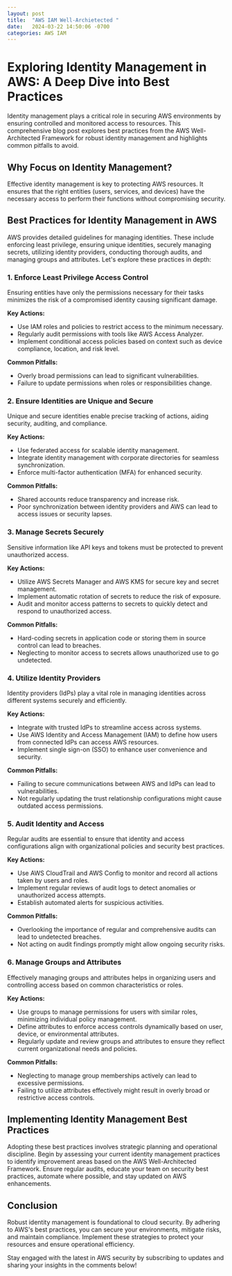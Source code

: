 ```yaml
---
layout: post
title:  "AWS IAM Well-Archietected "
date:   2024-03-22 14:50:06 -0700
categories: AWS IAM
---
```


# Exploring Identity Management in AWS: A Deep Dive into Best Practices

Identity management plays a critical role in securing AWS environments by ensuring controlled and monitored access to resources. This comprehensive blog post explores best practices from the AWS Well-Architected Framework for robust identity management and highlights common pitfalls to avoid.

## Why Focus on Identity Management?

Effective identity management is key to protecting AWS resources. It ensures that the right entities (users, services, and devices) have the necessary access to perform their functions without compromising security.

## Best Practices for Identity Management in AWS

AWS provides detailed guidelines for managing identities. These include enforcing least privilege, ensuring unique identities, securely managing secrets, utilizing identity providers, conducting thorough audits, and managing groups and attributes. Let's explore these practices in depth:

### 1. Enforce Least Privilege Access Control

Ensuring entities have only the permissions necessary for their tasks minimizes the risk of a compromised identity causing significant damage.

**Key Actions:**
- Use IAM roles and policies to restrict access to the minimum necessary.
- Regularly audit permissions with tools like AWS Access Analyzer.
- Implement conditional access policies based on context such as device compliance, location, and risk level.

**Common Pitfalls:**
- Overly broad permissions can lead to significant vulnerabilities.
- Failure to update permissions when roles or responsibilities change.

### 2. Ensure Identities are Unique and Secure

Unique and secure identities enable precise tracking of actions, aiding security, auditing, and compliance.

**Key Actions:**
- Use federated access for scalable identity management.
- Integrate identity management with corporate directories for seamless synchronization.
- Enforce multi-factor authentication (MFA) for enhanced security.

**Common Pitfalls:**
- Shared accounts reduce transparency and increase risk.
- Poor synchronization between identity providers and AWS can lead to access issues or security lapses.

### 3. Manage Secrets Securely

Sensitive information like API keys and tokens must be protected to prevent unauthorized access.

**Key Actions:**
- Utilize AWS Secrets Manager and AWS KMS for secure key and secret management.
- Implement automatic rotation of secrets to reduce the risk of exposure.
- Audit and monitor access patterns to secrets to quickly detect and respond to unauthorized access.

**Common Pitfalls:**
- Hard-coding secrets in application code or storing them in source control can lead to breaches.
- Neglecting to monitor access to secrets allows unauthorized use to go undetected.

### 4. Utilize Identity Providers

Identity providers (IdPs) play a vital role in managing identities across different systems securely and efficiently.

**Key Actions:**
- Integrate with trusted IdPs to streamline access across systems.
- Use AWS Identity and Access Management (IAM) to define how users from connected IdPs can access AWS resources.
- Implement single sign-on (SSO) to enhance user convenience and security.

**Common Pitfalls:**
- Failing to secure communications between AWS and IdPs can lead to vulnerabilities.
- Not regularly updating the trust relationship configurations might cause outdated access permissions.

### 5. Audit Identity and Access

Regular audits are essential to ensure that identity and access configurations align with organizational policies and security best practices.

**Key Actions:**
- Use AWS CloudTrail and AWS Config to monitor and record all actions taken by users and roles.
- Implement regular reviews of audit logs to detect anomalies or unauthorized access attempts.
- Establish automated alerts for suspicious activities.

**Common Pitfalls:**
- Overlooking the importance of regular and comprehensive audits can lead to undetected breaches.
- Not acting on audit findings promptly might allow ongoing security risks.

### 6. Manage Groups and Attributes

Effectively managing groups and attributes helps in organizing users and controlling access based on common characteristics or roles.

**Key Actions:**
- Use groups to manage permissions for users with similar roles, minimizing individual policy management.
- Define attributes to enforce access controls dynamically based on user, device, or environmental attributes.
- Regularly update and review groups and attributes to ensure they reflect current organizational needs and policies.

**Common Pitfalls:**
- Neglecting to manage group memberships actively can lead to excessive permissions.
- Failing to utilize attributes effectively might result in overly broad or restrictive access controls.

## Implementing Identity Management Best Practices

Adopting these best practices involves strategic planning and operational discipline. Begin by assessing your current identity management practices to identify improvement areas based on the AWS Well-Architected Framework. Ensure regular audits, educate your team on security best practices, automate where possible, and stay updated on AWS enhancements.

## Conclusion

Robust identity management is foundational to cloud security. By adhering to AWS's best practices, you can secure your environments, mitigate risks, and maintain compliance. Implement these strategies to protect your resources and ensure operational efficiency.

Stay engaged with the latest in AWS security by subscribing to updates and sharing your insights in the comments below!

